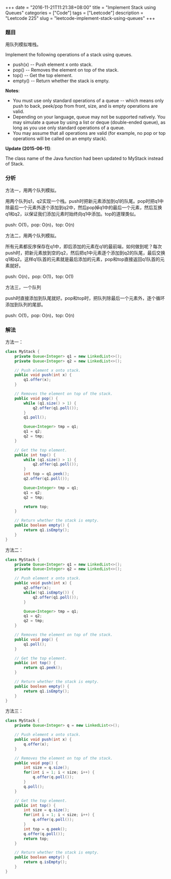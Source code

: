 +++
date = "2016-11-21T11:21:38+08:00"
title = "Implement Stack using Queues"
categories = ["Code"]
tags = ["Leetcode"]
description = "Leetcode 225"
slug = "leetcode-implement-stack-using-queues"
+++

### 题目

用队列模拟堆栈。

Implement the following operations of a stack using queues.

* push(x) -- Push element x onto stack.
* pop() -- Removes the element on top of the stack.
* top() -- Get the top element.
* empty() -- Return whether the stack is empty.

__Notes__:

* You must use only standard operations of a queue -- which means only push to back, peek/pop from front, size, and is empty operations are valid.
* Depending on your language, queue may not be supported natively. You may simulate a queue by using a list or deque (double-ended queue), as long as you use only standard operations of a queue.
* You may assume that all operations are valid (for example, no pop or top operations will be called on an empty stack).

__Update (2015-06-11)__:

The class name of the Java function had been updated to MyStack instead of Stack.

### 分析

方法一，用两个队列模拟。

用两个队列q1，q2实现一个栈。push时把新元素添加到q1的队尾。pop时把q1中除最后一个元素外逐个添加到q2中，然后pop掉q1中的最后一个元素，然后互换q1和q2，以保证我们添加元素时始终向q1中添加。top的道理类似。

push: O(1)，pop: O(n)，top: O(n)

方法二，用两个队列模拟。

所有元素都反序保存在q1中，即后添加的元素在q1的最前端，如何做到呢？每次push时，把新元素放到空的q2，然后把q1中元素逐个添加到q2的队尾，最后交换q1和q2。这样q1队首的元素就是最后添加的元素，pop和top直接返回q1队首的元素就好。

push: O(n)，pop: O(1)，top: O(1)

方法三，一个队列

push时直接添加到队尾就好。pop和top时，把队列除最后一个元素外，逐个循环添加到队列的尾部。

push: O(1)，pop: O(n)，top: O(n)

### 解法

方法一：

```java
class MyStack {
    private Queue<Integer> q1 = new LinkedList<>();
    private Queue<Integer> q2 = new LinkedList<>();

    // Push element x onto stack.
    public void push(int x) {
        q1.offer(x);
    }

    // Removes the element on top of the stack.
    public void pop() {
        while (q1.size() > 1) {
            q2.offer(q1.poll());
        }
        q1.poll();

        Queue<Integer> tmp = q1;
        q1 = q2;
        q2 = tmp;
    }

    // Get the top element.
    public int top() {
        while (q1.size() > 1) {
            q2.offer(q1.poll());
        }
        int top = q1.peek();
        q2.offer(q1.poll());

        Queue<Integer> tmp = q1;
        q1 = q2;
        q2 = tmp;

        return top;
    }

    // Return whether the stack is empty.
    public boolean empty() {
        return q1.isEmpty();
    }
}
```

方法二：

```java
class MyStack {
    private Queue<Integer> q1 = new LinkedList<>();
    private Queue<Integer> q2 = new LinkedList<>();

    // Push element x onto stack.
    public void push(int x) {
        q2.offer(x);
        while(!q1.isEmpty()) {
            q2.offer(q1.poll());
        }

        Queue<Integer> tmp = q1;
        q1 = q2;
        q2 = tmp;
    }

    // Removes the element on top of the stack.
    public void pop() {
        q1.poll();
    }

    // Get the top element.
    public int top() {
        return q1.peek();
    }

    // Return whether the stack is empty.
    public boolean empty() {
        return q1.isEmpty();
    }
}
```

方法三：

```java
class MyStack {
    private Queue<Integer> q = new LinkedList<>();

    // Push element x onto stack.
    public void push(int x) {
        q.offer(x);
    }

    // Removes the element on top of the stack.
    public void pop() {
        int size = q.size();
        for(int i = 1; i < size; i++) {
            q.offer(q.poll());
        }
        q.poll();
    }

    // Get the top element.
    public int top() {
        int size = q.size();
        for(int i = 1; i < size; i++) {
            q.offer(q.poll());
        }
        int top = q.peek();
        q.offer(q.poll());
        return top;
    }

    // Return whether the stack is empty.
    public boolean empty() {
        return q.isEmpty();
    }
}
```
